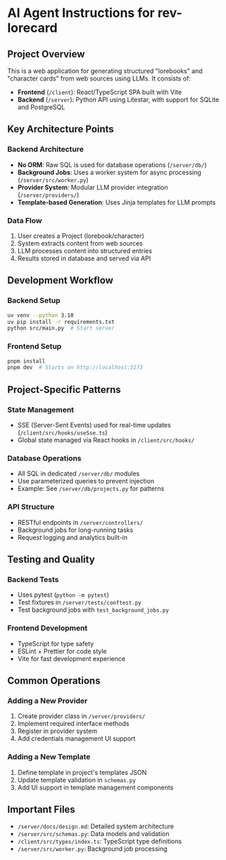 # AI Agent Instructions for rev-lorecard

## Project Overview

This is a web application for generating structured "lorebooks" and "character cards" from web sources using LLMs. It consists of:

- **Frontend** (`/client`): React/TypeScript SPA built with Vite
- **Backend** (`/server`): Python API using Litestar, with support for SQLite and PostgreSQL

## Key Architecture Points

### Backend Architecture

- **No ORM**: Raw SQL is used for database operations (`/server/db/`)
- **Background Jobs**: Uses a worker system for async processing (`/server/src/worker.py`)
- **Provider System**: Modular LLM provider integration (`/server/providers/`)
- **Template-based Generation**: Uses Jinja templates for LLM prompts

### Data Flow

1. User creates a Project (lorebook/character)
2. System extracts content from web sources
3. LLM processes content into structured entries
4. Results stored in database and served via API

## Development Workflow

### Backend Setup
```bash
uv venv --python 3.10
uv pip install -r requirements.txt
python src/main.py  # Start server
```

### Frontend Setup
```bash
pnpm install
pnpm dev  # Starts on http://localhost:5173
```

## Project-Specific Patterns

### State Management
- SSE (Server-Sent Events) used for real-time updates (`/client/src/hooks/useSse.ts`)
- Global state managed via React hooks in `/client/src/hooks/`

### Database Operations
- All SQL in dedicated `/server/db/` modules
- Use parameterized queries to prevent injection
- Example: See `/server/db/projects.py` for patterns

### API Structure
- RESTful endpoints in `/server/controllers/`
- Background jobs for long-running tasks
- Request logging and analytics built-in

## Testing and Quality

### Backend Tests
- Uses pytest (`python -m pytest`)
- Test fixtures in `/server/tests/conftest.py`
- Test background jobs with `test_background_jobs.py`

### Frontend Development
- TypeScript for type safety
- ESLint + Prettier for code style
- Vite for fast development experience

## Common Operations

### Adding a New Provider
1. Create provider class in `/server/providers/`
2. Implement required interface methods
3. Register in provider system
4. Add credentials management UI support

### Adding a New Template
1. Define template in project's templates JSON
2. Update template validation in `schemas.py`
3. Add UI support in template management components

## Important Files
- `/server/docs/design.md`: Detailed system architecture
- `/server/src/schemas.py`: Data models and validation
- `/client/src/types/index.ts`: TypeScript type definitions
- `/server/src/worker.py`: Background job processing